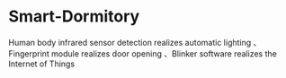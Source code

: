 # Smart-Dormitory
Human body infrared sensor detection realizes automatic lighting 、Fingerprint module realizes door opening 、Blinker software realizes the Internet of Things
